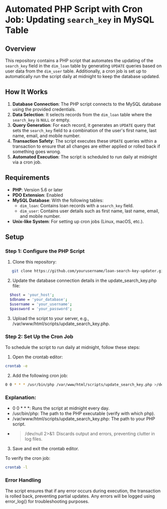 # Automated PHP Script with Cron Job: Updating `search_key` in MySQL Table

## Overview
This repository contains a PHP script that automates the updating of the `search_key` field in the `dim_loan` table by generating `UPDATE` queries based on user data from the `dim_user` table. Additionally, a cron job is set up to automatically run the script daily at midnight to keep the database updated.

## How It Works
1. **Database Connection**: The PHP script connects to the MySQL database using the provided credentials.
2. **Data Selection**: It selects records from the `dim_loan` table where the `search_key` is `NULL` or empty.
3. **Query Generation**: For each record, it generates an `UPDATE` query that sets the `search_key` field to a combination of the user's first name, last name, email, and mobile number.
4. **Transaction Safety**: The script executes these `UPDATE` queries within a transaction to ensure that all changes are either applied or rolled back if something goes wrong.
5. **Automated Execution**: The script is scheduled to run daily at midnight via a cron job.

## Requirements
- **PHP**: Version 5.6 or later
- **PDO Extension**: Enabled
- **MySQL Database**: With the following tables:
  - `dim_loan`: Contains loan records with a `search_key` field.
  - `dim_user`: Contains user details such as first name, last name, email, and mobile number.
- **Unix-like System**: For setting up cron jobs (Linux, macOS, etc.).

## Setup

### Step 1: Configure the PHP Script
1. Clone this repository:
```bash
   git clone https://github.com/yourusername/loan-search-key-updater.git
```
2. Update the database connection details in the update_search_key.php file:
```bash
  $host = 'your_host';
  $dbname = 'your_database';
  $username = 'your_username';
  $password = 'your_password';
```
3. Upload the script to your server, e.g., /var/www/html/scripts/update_search_key.php.

### Step 2: Set Up the Cron Job
To schedule the script to run daily at midnight, follow these steps:
1. Open the crontab editor:
```bash
crontab -e
```
2. Add the following cron job:
```bash
0 0 * * * /usr/bin/php /var/www/html/scripts/update_search_key.php >/dev/null 2>&1
```
### Explanation:

  - 0 0 * * *: Runs the script at midnight every day.
  - /usr/bin/php: The path to the PHP executable (verify with which php).
  - /var/www/html/scripts/update_search_key.php: The path to your PHP script.
  - >/dev/null 2>&1: Discards output and errors, preventing clutter in log files.

3. Save and exit the crontab editor.

To verify the cron job:
```bash
crontab -l
```
### Error Handling
The script ensures that if any error occurs during execution, the transaction is rolled back, preventing partial updates.
Any errors will be logged using error_log() for troubleshooting purposes.

